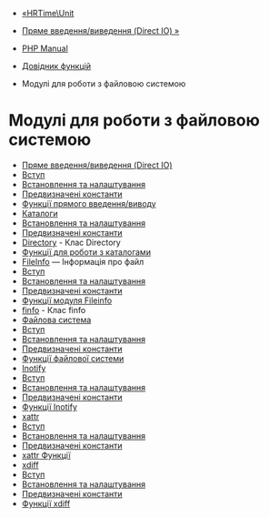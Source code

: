 - [«HRTime\Unit](class.hrtime-unit.md)
- [Пряме введення/виведення (Direct IO) »](book.dio.md)

- [PHP Manual](index.md)
- [Довідник функцій](funcref.md)
- Модулі для роботи з файловою системою

# Модулі для роботи з файловою системою

- [Пряме введення/виведення (Direct IO)](book.dio.md)
- [Вступ](intro.dio.md)
- [Встановлення та налаштування](dio.setup.md)
- [Предвизначені константи](dio.constants.md)
- [Функції прямого введення/виводу](ref.dio.md)
- [Каталоги](book.dir.md)
- [Встановлення та налаштування](dir.setup.md)
- [Предвизначені константи](dir.constants.md)
- [Directory](class.directory.md) - Клас Directory
- [Функції для роботи з каталогами](ref.dir.md)
- [FileInfo](book.fileinfo.md) — Інформація про файл
- [Вступ](intro.fileinfo.md)
- [Встановлення та налаштування](fileinfo.setup.md)
- [Предвизначені константи](fileinfo.constants.md)
- [Функції модуля Fileinfo](ref.fileinfo.md)
- [finfo](class.finfo.md) - Клас finfo
- [Файлова система](book.filesystem.md)
- [Вступ](intro.filesystem.md)
- [Встановлення та налаштування](filesystem.setup.md)
- [Предвизначені константи](filesystem.constants.md)
- [Функції файлової системи](ref.filesystem.md)
- [Inotify](book.inotify.md)
- [Вступ](intro.inotify.md)
- [Встановлення та налаштування](inotify.setup.md)
- [Предвизначені константи](inotify.constants.md)
- [Функції Inotify](ref.inotify.md)
- [xattr](book.xattr.md)
- [Вступ](intro.xattr.md)
- [Встановлення та налаштування](xattr.setup.md)
- [Предвизначені константи](xattr.constants.md)
- [xattr Функції](ref.xattr.md)
- [xdiff](book.xdiff.md)
- [Вступ](intro.xdiff.md)
- [Встановлення та налаштування](xdiff.setup.md)
- [Предвизначені константи](xdiff.constants.md)
- [Функції xdiff](ref.xdiff.md)
